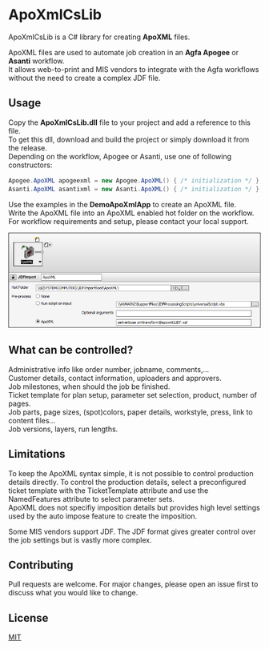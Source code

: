 # ApoXmlCsLib

ApoXmlCsLib is a C# library for creating **ApoXML** files.

ApoXML files are used to automate job creation in an **Agfa Apogee** or **Asanti** workflow.  
It allows web-to-print and MIS vendors to integrate with the Agfa workflows without the need to create a complex JDF file.

## Usage

Copy the **ApoXmlCsLib.dll** file to your project and add a reference to this file.  
To get this dll, download and build the project or simply download it from the release.  
Depending on the workflow, Apogee or Asanti, use one of following constructors:

```cs
Apogee.ApoXML apogeexml = new Apogee.ApoXML() { /* initialization */ };
Asanti.ApoXML asantixml = new Asanti.ApoXML() { /* initialization */ };
```

Use the examples in the **DemoApoXmlApp** to create an ApoXML file.  
Write the ApoXML file into an ApoXML enabled hot folder on the workflow. For workflow requirements and setup, please contact your local support.

![ApoXML Hot Ticket](/Images/ApoXML_HotTicket.png)

## What can be controlled?

Administrative info like order number, jobname, comments,...  
Customer details, contact information, uploaders and approvers.    
Job milestones, when should the job be finished.  
Ticket template for plan setup, parameter set selection, product, number of pages.  
Job parts, page sizes, (spot)colors, paper details, workstyle, press, link to content files...  
Job versions, layers, run lengths.

## Limitations

To keep the ApoXML syntax simple, it is not possible to control production details directly.
To control the production details, select a preconfigured ticket template with the TicketTemplate attribute and use the NamedFeatures attribute to select parameter sets.  
ApoXML does not specifiy imposition details but provides high level settings used by the auto impose feature to create the imposition.  

Some MIS vendors support JDF. The JDF format gives greater control over the job settings but is vastly more complex.

## Contributing
Pull requests are welcome. For major changes, please open an issue first to discuss what you would like to change.

## License
[MIT](https://choosealicense.com/licenses/mit/)